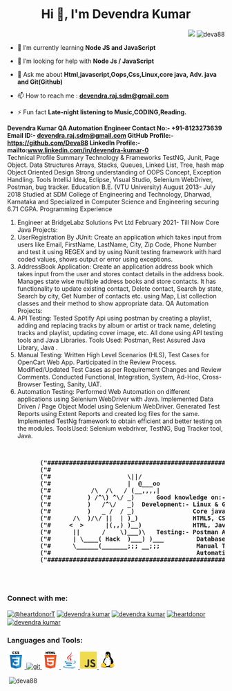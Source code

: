 <h1 align="center">Hi 👋, I'm Devendra Kumar</h1>
<p align="right">
<img src="https://user-images.githubusercontent.com/42608897/117810182-afcbf400-b27c-11eb-85fa-69c3b2a23921.gif" style="max-width:100%;/></p>
 <br>                                                                                                                       
<p align="left"> <img src="https://komarev.com/ghpvc/?username=deva88&label=Profile%20views&color=0e75b6&style=flat" alt="deva88" /> </p>

- 🌱 I’m currently learning **Node JS and JavaScript**

- 🤝 I’m looking for help with **Node Js / JavaScript**

- 💬 Ask me about **Html,javascript,Oops,Css,Linux,core java, Adv. java and Git(Github)**

- 📫 How to reach me : **devendra.raj.sdm@gmail.com**

- ⚡ Fun fact **Late-night listening to Music,CODING,Reading.**
                                                                                                                                 
                                                                                                                                 
<b>Devendra Kumar
   QA Automation Engineer
  Contact No:- +91-8123273639
  Email ID:- devendra.raj.sdm@gmail.com
  GitHub Profile:- https://github.com/Deva88
  LinkedIn Profile:- mailto:www.linkedin.com/in/devendra-kumar-0
                                                                                                                                 </b>                                                                                                                              
Technical Profile Summary
Technology & Frameworks
TestNG, Junit, Page Object.
Data Structures
Arrays, Stacks, Queues, Linked List, Tree, hash map
Object Oriented Design
Strong understanding of OOPS Concept, Exception Handling.
Tools
IntelliJ Idea, Eclipse, Visual Studio, Selenium WebDriver, Postman, bug tracker. Education
B.E. (VTU University) August 2013- July 2018
Studied at SDM College of Engineering and Technology, Dharwad, Karnataka and Specialized in Computer Science and Engineering securing 6.71 CGPA. Programming Experience
1. Engineer at BridgeLabz Solutions Pvt Ltd February 2021- Till Now
Core Java Projects:
1. UserRegistration By JUnit: Create an application which takes input from users like Email, FirstName, LastName, City, Zip Code, Phone Number and test it using REGEX and by using Nunit testing framework with hard coded values, shows output or error using exceptions.
2. AddressBook Application: Create an application address book which takes input from the user and stores contact details in the address book. Manages state wise multiple address books and store contacts. It has functionality to update existing contact, Delete contact, Search by state, Search by city, Get Number of contacts etc. using Map, List collection classes and their method to show appropriate data.
QA Automation Projects:
1. API Testing: Tested Spotify Api using postman by creating a playlist, adding and replacing tracks by album or artist or track name, deleting tracks and playlist, updating cover image, etc. All done using API testing tools and Java Libraries.
Tools Used: Postman, Rest Assured Java Library, Java .
2. Manual Testing: Written High Level Scenarios (HLS), Test Cases for OpenCart Web App. Participated in the Review Process. Modified/Updated Test Cases as per Requirement Changes and Review Comments. Conducted Functional, Integration, System, Ad-Hoc, Cross-Browser Testing, Sanity, UAT.
3. Automation Testing: Performed Web Automation on different applications using Selenium WebDriver with Java. Implemented Data Driven / Page Object Model using Selenium WebDriver. Generated Test Reports using Extent Reports and created log files for the same. Implemented TestNg framework to obtain efficient and better testing on the modules.
ToolsUsed: Selenium webdriver, TestNG, Bug Tracker tool, Java.                                                                                                                       
                                                                                                                                 
<pre><b>

         ("###############################################################")
         ("#                                                             #")
         ("#                     \||/                                    #")
         ("#                     |  @___oo                               #")
         ("#           /\  /\   / (__,,,,|                               #")
         ("#          ) /^\) ^\/ _)      Good knowledge on:-             #")
         ("#          )   /^\/   _)  Development:- Linux & GIT, OOPS,    #")
         ("#          )   _ /  / _)                Core java, JDBC, SQL, #")
         ("#      /\  )/\/ ||  | )_)               HTML5, CSS, CSS3,     #")
         ("#     <  >      |(,,) )__)              HTML, JavaScript.     #")
         ("#      ||      /    \)___)\   Testing:- Postman API, Selenium #")
         ("#      | \____( Hack  )___) )___         Database Testing     #")
         ("#      \______(_______;;; __;;;          Manual Testing       #")
         ("#                                        Automation Testing   #")
         ("###############################################################")
    


</b></pre>


<h3 align="left">Connect with me:</h3>
<p align="left">
<a href="https://twitter.com/@heartdonorT" target= "_blank"><img align="center" src="https://cdn.jsdelivr.net/npm/simple-icons@3.0.1/icons/twitter.svg" alt="@heartdonorT" height="30" width="40" /></a>
<a href="www.linkedin.com/in/devendra-kumar-558b4712b" target= "_blank"><img align="center" src="https://cdn.jsdelivr.net/npm/simple-icons@3.0.1/icons/linkedin.svg" alt="devendra kumar" height="30" width="40" /></a>
<a href="https://www.facebook.com/profile.php?id=100057260570396" target= "_blank"><img align="center" src="https://cdn.jsdelivr.net/npm/simple-icons@3.0.1/icons/facebook.svg" alt="devendra kumar" height="30" width="40" /></a>
<a href="https://instagram.com/heartdonor" target= "_blank"><img align="center" src="https://cdn.jsdelivr.net/npm/simple-icons@3.0.1/icons/instagram.svg" alt="heartdonor" height="30" width="40" /></a>
<a href="https://www.youtube.com/channel/UCT6OivzfWg0ZmiWYnVwxKaQ" target= "_blank"><img align="center" src="https://cdn.jsdelivr.net/npm/simple-icons@3.0.1/icons/youtube.svg" alt="devendra kumar" height="30" width="40" /></a>
</p>

<h3 align="left">Languages and Tools:</h3>
<p align="left"> <a href="https://www.w3schools.com/css/" target="_blank"> <img src="https://raw.githubusercontent.com/devicons/devicon/master/icons/css3/css3-original-wordmark.svg" alt="css3" width="40" height="40"/> </a> <a href="https://git-scm.com/" target="_blank"> <img src="https://www.vectorlogo.zone/logos/git-scm/git-scm-icon.svg" alt="git" width="40" height="40"/> </a> <a href="https://www.w3.org/html/" target="_blank"> <img src="https://raw.githubusercontent.com/devicons/devicon/master/icons/html5/html5-original-wordmark.svg" alt="html5" width="40" height="40"/> </a> <a href="https://www.java.com" target="_blank"> <img src="https://raw.githubusercontent.com/devicons/devicon/master/icons/java/java-original.svg" alt="java" width="40" height="40"/> </a> <a href="https://developer.mozilla.org/en-US/docs/Web/JavaScript" target="_blank"> <img src="https://raw.githubusercontent.com/devicons/devicon/master/icons/javascript/javascript-original.svg" alt="javascript" width="40" height="40"/> </a> <a href="https://www.linux.org/" target="_blank"> <img src="https://raw.githubusercontent.com/devicons/devicon/master/icons/linux/linux-original.svg" alt="linux" width="40" height="40"/> </a> </p>

<p>&nbsp;<img align="center" src="https://github-readme-stats.vercel.app/api?username=deva88&show_icons=true&locale=en" alt="deva88" /></p>

